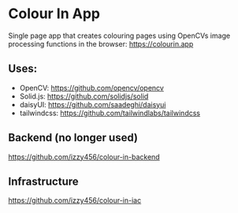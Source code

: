 # Colour In App
Single page app that creates colouring pages using OpenCVs image processing functions in the browser: https://colourin.app

## Uses:
- OpenCV: https://github.com/opencv/opencv
- Solid.js: https://github.com/solidjs/solid
- daisyUI: https://github.com/saadeghi/daisyui
- tailwindcss: https://github.com/tailwindlabs/tailwindcss

## Backend (no longer used)
https://github.com/izzy456/colour-in-backend

## Infrastructure
https://github.com/izzy456/colour-in-iac